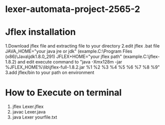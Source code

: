# lexer-automata-project-2565-2
# Jflex installation 
1.Download jflex file and extracting file to your directory
2.edit jflex .bat file 
JAVA_HOME="your java jre or jdk" (example.C:\Program Files (x86)\Java\jdk1.8.0_291)
JFLEX+HOME="your jflex path" (example.C:\jflex-1.8.2)
and edit execute command to "java -Xmx128m -jar %JFLEX_HOME%\lib\jflex-full-1.8.2.jar %1 %2 %3 %4 %5 %6 %7 %8 %9"
3.add jflex/bin to your path on environment

# How to Execute on terminal
1. jflex Lexer.jflex
2. javac Lexer.java
3. java Lexer yourfile.txt
